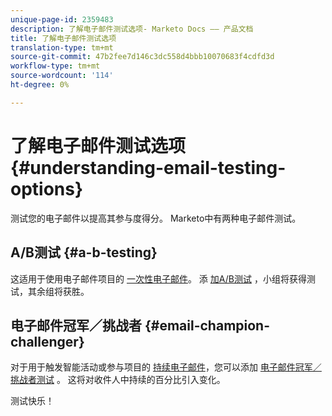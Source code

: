 ```yaml
---
unique-page-id: 2359483
description: 了解电子邮件测试选项- Marketo Docs —— 产品文档
title: 了解电子邮件测试选项
translation-type: tm+mt
source-git-commit: 47b2fee7d146c3dc558d4bbb10070683f4cdfd3d
workflow-type: tm+mt
source-wordcount: '114'
ht-degree: 0%

---
```



# 了解电子邮件测试选项 {#understanding-email-testing-options}

测试您的电子邮件以提高其参与度得分。 Marketo中有两种电子邮件测试。

## A/B测试 {#a-b-testing}

这适用于使用电子邮件项目的 [一次性电子邮件](http://docs.marketo.com/display/docs/email+programs)。 添 [加A/B测试](add-an-a-b-test.md) ，小组将获得测试，其余组将获胜。

## 电子邮件冠军／挑战者 {#email-champion-challenger}

对于用于触发智能活动或参与项目的 [持续电子邮件](http://docs.marketo.com/display/docs/drip+nurturing)，您可以添加 [电子邮件冠军／挑战者测试](http://docs.marketo.com/pages/viewpage.action?pageid=2359551) 。 这将对收件人中持续的百分比引入变化。

测试快乐！
